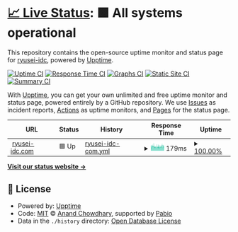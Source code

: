 # [📈 Live Status](https://ryusei-idc.github.io/upptime): <!--live status--> **🟩 All systems operational**

This repository contains the open-source uptime monitor and status page for [ryusei-idc](https://ryusei-idc.github.io/upptime), powered by [Upptime](https://github.com/upptime/upptime).

[![Uptime CI](https://github.com/ryusei-idc/upptime/workflows/Uptime%20CI/badge.svg)](https://github.com/ryusei-idc/upptime/actions?query=workflow%3A%22Uptime+CI%22)
[![Response Time CI](https://github.com/ryusei-idc/upptime/workflows/Response%20Time%20CI/badge.svg)](https://github.com/ryusei-idc/upptime/actions?query=workflow%3A%22Response+Time+CI%22)
[![Graphs CI](https://github.com/ryusei-idc/upptime/workflows/Graphs%20CI/badge.svg)](https://github.com/ryusei-idc/upptime/actions?query=workflow%3A%22Graphs+CI%22)
[![Static Site CI](https://github.com/ryusei-idc/upptime/workflows/Static%20Site%20CI/badge.svg)](https://github.com/ryusei-idc/upptime/actions?query=workflow%3A%22Static+Site+CI%22)
[![Summary CI](https://github.com/ryusei-idc/upptime/workflows/Summary%20CI/badge.svg)](https://github.com/ryusei-idc/upptime/actions?query=workflow%3A%22Summary+CI%22)

With [Upptime](https://upptime.js.org), you can get your own unlimited and free uptime monitor and status page, powered entirely by a GitHub repository. We use [Issues](https://github.com/ryusei-idc/upptime/issues) as incident reports, [Actions](https://github.com/ryusei-idc/upptime/actions) as uptime monitors, and [Pages](https://ryusei-idc.github.io/upptime) for the status page.

<!--start: status pages-->
<!-- This summary is generated by Upptime (https://github.com/upptime/upptime) -->
<!-- Do not edit this manually, your changes will be overwritten -->
<!-- prettier-ignore -->
| URL | Status | History | Response Time | Uptime |
| --- | ------ | ------- | ------------- | ------ |
| <img alt="" src="https://icons.duckduckgo.com/ip3/ryusei-idc.com.ico" height="13"> [ryusei-idc.com](https://ryusei-idc.com) | 🟩 Up | [ryusei-idc-com.yml](https://github.com/ryusei-idc/upptime/commits/HEAD/history/ryusei-idc-com.yml) | <details><summary><img alt="Response time graph" src="./graphs/ryusei-idc-com/response-time-week.png" height="20"> 179ms</summary><br><a href="https://ryusei-idc.github.io/upptime/history/ryusei-idc-com"><img alt="Response time 175" src="https://img.shields.io/endpoint?url=https%3A%2F%2Fraw.githubusercontent.com%2Fryusei-idc%2Fupptime%2FHEAD%2Fapi%2Fryusei-idc-com%2Fresponse-time.json"></a><br><a href="https://ryusei-idc.github.io/upptime/history/ryusei-idc-com"><img alt="24-hour response time 184" src="https://img.shields.io/endpoint?url=https%3A%2F%2Fraw.githubusercontent.com%2Fryusei-idc%2Fupptime%2FHEAD%2Fapi%2Fryusei-idc-com%2Fresponse-time-day.json"></a><br><a href="https://ryusei-idc.github.io/upptime/history/ryusei-idc-com"><img alt="7-day response time 179" src="https://img.shields.io/endpoint?url=https%3A%2F%2Fraw.githubusercontent.com%2Fryusei-idc%2Fupptime%2FHEAD%2Fapi%2Fryusei-idc-com%2Fresponse-time-week.json"></a><br><a href="https://ryusei-idc.github.io/upptime/history/ryusei-idc-com"><img alt="30-day response time 176" src="https://img.shields.io/endpoint?url=https%3A%2F%2Fraw.githubusercontent.com%2Fryusei-idc%2Fupptime%2FHEAD%2Fapi%2Fryusei-idc-com%2Fresponse-time-month.json"></a><br><a href="https://ryusei-idc.github.io/upptime/history/ryusei-idc-com"><img alt="1-year response time 175" src="https://img.shields.io/endpoint?url=https%3A%2F%2Fraw.githubusercontent.com%2Fryusei-idc%2Fupptime%2FHEAD%2Fapi%2Fryusei-idc-com%2Fresponse-time-year.json"></a></details> | <details><summary><a href="https://ryusei-idc.github.io/upptime/history/ryusei-idc-com">100.00%</a></summary><a href="https://ryusei-idc.github.io/upptime/history/ryusei-idc-com"><img alt="All-time uptime 100.00%" src="https://img.shields.io/endpoint?url=https%3A%2F%2Fraw.githubusercontent.com%2Fryusei-idc%2Fupptime%2FHEAD%2Fapi%2Fryusei-idc-com%2Fuptime.json"></a><br><a href="https://ryusei-idc.github.io/upptime/history/ryusei-idc-com"><img alt="24-hour uptime 100.00%" src="https://img.shields.io/endpoint?url=https%3A%2F%2Fraw.githubusercontent.com%2Fryusei-idc%2Fupptime%2FHEAD%2Fapi%2Fryusei-idc-com%2Fuptime-day.json"></a><br><a href="https://ryusei-idc.github.io/upptime/history/ryusei-idc-com"><img alt="7-day uptime 100.00%" src="https://img.shields.io/endpoint?url=https%3A%2F%2Fraw.githubusercontent.com%2Fryusei-idc%2Fupptime%2FHEAD%2Fapi%2Fryusei-idc-com%2Fuptime-week.json"></a><br><a href="https://ryusei-idc.github.io/upptime/history/ryusei-idc-com"><img alt="30-day uptime 100.00%" src="https://img.shields.io/endpoint?url=https%3A%2F%2Fraw.githubusercontent.com%2Fryusei-idc%2Fupptime%2FHEAD%2Fapi%2Fryusei-idc-com%2Fuptime-month.json"></a><br><a href="https://ryusei-idc.github.io/upptime/history/ryusei-idc-com"><img alt="1-year uptime 100.00%" src="https://img.shields.io/endpoint?url=https%3A%2F%2Fraw.githubusercontent.com%2Fryusei-idc%2Fupptime%2FHEAD%2Fapi%2Fryusei-idc-com%2Fuptime-year.json"></a></details>

<!--end: status pages-->

[**Visit our status website →**](https://ryusei-idc.github.io/upptime)

## 📄 License

- Powered by: [Upptime](https://github.com/upptime/upptime)
- Code: [MIT](./LICENSE) © [Anand Chowdhary](https://anandchowdhary.com), supported by [Pabio](https://pabio.com)
- Data in the `./history` directory: [Open Database License](https://opendatacommons.org/licenses/odbl/1-0/)
